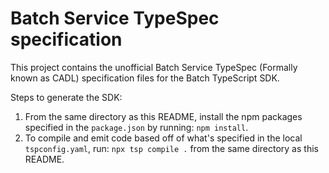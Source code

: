 # Batch Service TypeSpec specification

This project contains the unofficial Batch Service TypeSpec (Formally known as CADL) specification files for the Batch TypeScript SDK.

Steps to generate the SDK:

1. From the same directory as this README, install the npm packages specified in the `package.json` by running: `npm install`.
3. To compile and emit code based off of what's specified in the local `tspconfig.yaml`, run: `npx tsp compile .` from the same directory as this README.
